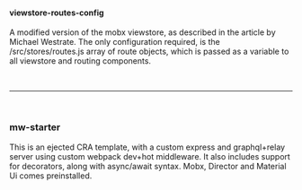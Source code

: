 #### viewstore-routes-config

A modified version of the mobx viewstore, as described in the article by Michael Westrate. The only configuration required, is the /src/stores/routes.js array of route objects, which is passed as a variable to all viewstore and routing components.

<br>
<hr>
<br>

### **mw-starter**

This is an ejected CRA template, with a custom express and graphql+relay server using custom webpack dev+hot middleware.
It also includes support for decorators, along with async/await syntax. Mobx, Director and Material Ui comes preinstalled.
